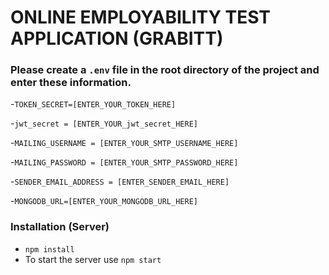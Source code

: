 # ONLINE EMPLOYABILITY TEST APPLICATION (GRABITT)

### Please create a `.env` file in the root directory of the project and enter these information.

-`TOKEN_SECRET=[ENTER_YOUR_TOKEN_HERE]`

-`jwt_secret = [ENTER_YOUR_jwt_secret_HERE]`

-`MAILING_USERNAME = [ENTER_YOUR_SMTP_USERNAME_HERE]`

-`MAILING_PASSWORD = [ENTER_YOUR_SMTP_PASSWORD_HERE]`

-`SENDER_EMAIL_ADDRESS = [ENTER_SENDER_EMAIL_HERE]`

-`MONGODB_URL=[ENTER_YOUR_MONGODB_URL_HERE]`

### Installation (Server)

- `npm install`
- To start the server use `npm start `
